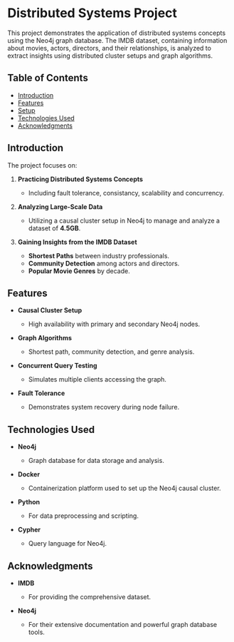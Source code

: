 # Distributed Systems Project

This project demonstrates the application of distributed systems concepts using the Neo4j graph database. The IMDB dataset, containing information about movies, actors, directors, and their relationships, is analyzed to extract insights using distributed cluster setups and graph algorithms.

## Table of Contents
- [Introduction](#introduction)
- [Features](#features)
- [Setup](#setup)
- [Technologies Used](#technologies-used)
- [Acknowledgments](#acknowledgments)

## Introduction

The project focuses on:

1. **Practicing Distributed Systems Concepts**
   - Including fault tolerance, consistancy, scalability and concurrency.

2. **Analyzing Large-Scale Data**
   - Utilizing a causal cluster setup in Neo4j to manage and analyze a dataset of **4.5GB**.

3. **Gaining Insights from the IMDB Dataset**
   - **Shortest Paths** between industry professionals.
   - **Community Detection** among actors and directors.
   - **Popular Movie Genres** by decade.

## Features

- **Causal Cluster Setup**
  - High availability with primary and secondary Neo4j nodes.

- **Graph Algorithms**
  - Shortest path, community detection, and genre analysis.

- **Concurrent Query Testing**
  - Simulates multiple clients accessing the graph.

- **Fault Tolerance**
  - Demonstrates system recovery during node failure.
 
## Technologies Used

- **Neo4j**
  - Graph database for data storage and analysis.

- **Docker**
  - Containerization platform used to set up the Neo4j causal cluster.

- **Python**
  - For data preprocessing and scripting.

- **Cypher**
  - Query language for Neo4j.

## Acknowledgments

- **IMDB**
  - For providing the comprehensive dataset.

- **Neo4j**
  - For their extensive documentation and powerful graph database tools.



